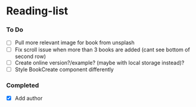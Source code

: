 # Reading-list

### To Do
- [ ] Pull more relevant image for book from unsplash
- [ ] Fix scroll issue when more than 3 books are added (cant see bottom of second row)
- [ ] Create online version?/example? (maybe with local storage instead)?
- [ ] Style BookCreate component differently

### Completed
- [x] Add author